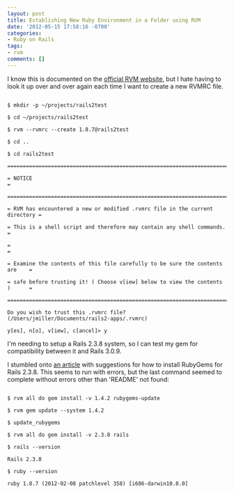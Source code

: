 ```yaml
---
layout: post
title: Establishing New Ruby Environment in a Folder using RVM
date: '2012-05-15 17:58:16 -0700'
categories:
- Ruby on Rails
tags:
- rvm
comments: []
---
```

I know this is documented on the <a href="https://rvm.io/workflow/rvmrc/" target="_blank">official RVM website</a>, but I hate having to look it up over and over again each time I want to create a new RVMRC file.

``` shell

$ mkdir -p ~/projects/rails2test

$ cd ~/projects/rails2test

$ rvm --rvmrc --create 1.8.7@rails2test

$ cd ..

$ cd rails2test

==============================================================================

= NOTICE                                                                     =

==============================================================================

= RVM has encountered a new or modified .rvmrc file in the current directory =

= This is a shell script and therefore may contain any shell commands.       =

=                                                                            =

= Examine the contents of this file carefully to be sure the contents are    =

= safe before trusting it! ( Choose v[iew] below to view the contents )      =

==============================================================================

Do you wish to trust this .rvmrc file? (/Users/jmiller/Documents/rails2-apps/.rvmrc)

y[es], n[o], v[iew], c[ancel]> y

```

I'm needing to setup a Rails 2.3.8 system, so I can test my gem for compatibility between it and Rails 3.0.9.

I stumbled onto <a href="http://ecmanaut.blogspot.com/2011/09/running-old-rails-238-with-rvm.html" target="_blank">an article</a> with suggestions for how to install RubyGems for Rails 2.3.8. This seems to run with errors, but the last command seemed to complete without errors other than 'README' not found:

``` shell

$ rvm all do gem install -v 1.4.2 rubygems-update

$ rvm gem update --system 1.4.2

$ update_rubygems

$ rvm all do gem install -v 2.3.8 rails

$ rails --version

Rails 2.3.8

$ ruby --version

ruby 1.8.7 (2012-02-08 patchlevel 358) [i686-darwin10.8.0]

```

